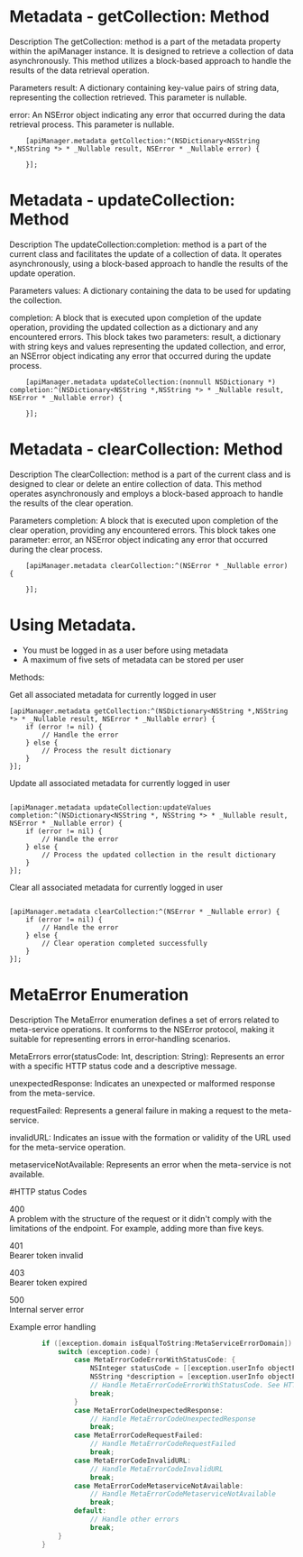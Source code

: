 # Metadata - getCollection: Method

Description
The getCollection: method is a part of the metadata property within the apiManager instance. It is designed to retrieve a collection of data asynchronously. This method utilizes a block-based approach to handle the results of the data retrieval operation.

Parameters
result: A dictionary containing key-value pairs of string data, representing the collection retrieved. This parameter is nullable.

error: An NSError object indicating any error that occurred during the data retrieval process. This parameter is nullable.

```objc
    [apiManager.metadata getCollection:^(NSDictionary<NSString *,NSString *> * _Nullable result, NSError * _Nullable error) {
        
    }];
```

# Metadata - updateCollection: Method

Description
The updateCollection:completion: method is a part of the current class and facilitates the update of a collection of data. It operates asynchronously, using a block-based approach to handle the results of the update operation.

Parameters
values: A dictionary containing the data to be used for updating the collection.

completion: A block that is executed upon completion of the update operation, providing the updated collection as a dictionary and any encountered errors. This block takes two parameters: result, a dictionary with string keys and values representing the updated collection, and error, an NSError object indicating any error that occurred during the update process.

```objc
    [apiManager.metadata updateCollection:(nonnull NSDictionary *) completion:^(NSDictionary<NSString *,NSString *> * _Nullable result, NSError * _Nullable error) {
        
    }];
```

# Metadata - clearCollection: Method

Description
The clearCollection: method is a part of the current class and is designed to clear or delete an entire collection of data. This method operates asynchronously and employs a block-based approach to handle the results of the clear operation.

Parameters
completion: A block that is executed upon completion of the clear operation, providing any encountered errors. This block takes one parameter: error, an NSError object indicating any error that occurred during the clear process.

```objc
    [apiManager.metadata clearCollection:^(NSError * _Nullable error) {
        
    }];
```


# Using Metadata.
* You must be logged in as a user before using metadata 
* A maximum of five sets of metadata can be stored per user

Methods:

Get all associated metadata for currently logged in user
```objc
[apiManager.metadata getCollection:^(NSDictionary<NSString *,NSString *> * _Nullable result, NSError * _Nullable error) {
    if (error != nil) {
        // Handle the error
    } else {
        // Process the result dictionary
    }
}];
```


Update all associated metadata for currently logged in user
```objc

[apiManager.metadata updateCollection:updateValues completion:^(NSDictionary<NSString *, NSString *> * _Nullable result, NSError * _Nullable error) {
    if (error != nil) {
        // Handle the error
    } else {
        // Process the updated collection in the result dictionary
    }
}];
```


Clear all associated metadata for currently logged in user
```objc

[apiManager.metadata clearCollection:^(NSError * _Nullable error) {
    if (error != nil) {
        // Handle the error
    } else {
        // Clear operation completed successfully
    }
}];
```


# MetaError Enumeration

Description
The MetaError enumeration defines a set of errors related to meta-service operations. It conforms to the NSError protocol, making it suitable for representing errors in error-handling scenarios.

MetaErrors
error(statusCode: Int, description: String): Represents an error with a specific HTTP status code and a descriptive message.

unexpectedResponse: Indicates an unexpected or malformed response from the meta-service.

requestFailed: Represents a general failure in making a request to the meta-service.

invalidURL: Indicates an issue with the formation or validity of the URL used for the meta-service operation.

metaserviceNotAvailable: Represents an error when the meta-service is not available.

#HTTP status Codes

400    
A problem with the structure of the request or it didn't comply with the limitations of the endpoint. For example, adding more than five keys.

401    
Bearer token invalid

403    
Bearer token expired

500    
Internal server error


Example error handling

```swift
        if ([exception.domain isEqualToString:MetaServiceErrorDomain]) {
            switch (exception.code) {
                case MetaErrorCodeErrorWithStatusCode: {
                    NSInteger statusCode = [[exception.userInfo objectForKey:@"statusCode"] integerValue];
                    NSString *description = [exception.userInfo objectForKey:@"description"];
                    // Handle MetaErrorCodeErrorWithStatusCode. See HTTP Status Codes
                    break;
                }
                case MetaErrorCodeUnexpectedResponse:
                    // Handle MetaErrorCodeUnexpectedResponse
                    break;
                case MetaErrorCodeRequestFailed:
                    // Handle MetaErrorCodeRequestFailed
                    break;
                case MetaErrorCodeInvalidURL:
                    // Handle MetaErrorCodeInvalidURL
                    break;
                case MetaErrorCodeMetaserviceNotAvailable:
                    // Handle MetaErrorCodeMetaserviceNotAvailable
                    break;
                default:
                    // Handle other errors
                    break;
            }
        }
```
